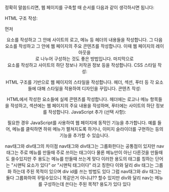 
정확히 말씀드리면, 웹 페이지를 구축할 때 순서를 다음과 같이 생각하시면 됩니다:

HTML 구조 작성:

먼저 <header> 요소를 작성하고 그 안에 사이트의 로고, 메뉴 등 헤더의 내용들을 작성합니다.
그 다음 <section> 요소를 작성하고 그 안에 웹 페이지의 주요 콘텐츠를 작성합니다. 이때 웹 페이지의 레이아웃을 <article>로 나누어 구성하는 것도 좋은 방법입니다.
마지막으로 <footer> 요소를 작성하고 사이트의 하단 정보나 저작권 정보 등을 작성합니다.
CSS 스타일 작성:

HTML 구조를 기반으로 웹 페이지의 스타일을 작성합니다. 헤더, 섹션, 푸터 등 각 요소들에 대해 스타일을 적용하여 디자인을 꾸밉니다.
콘텐츠 작성:

HTML에서 작성한 요소들에 실제 콘텐츠를 작성합니다. 헤더에는 로고나 메뉴 항목들을 작성하고, 섹션에는 웹 페이지의 주요 내용을 작성하며, 푸터에는 사이트의 하단 정보를 작성합니다.
JavaScript 추가 (선택 사항):

필요한 경우 JavaScript를 사용하여 웹 페이지에 동적인 기능을 추가합니다. 예를 들어, 메뉴를 클릭하면 하위 메뉴가 펼쳐지도록 하거나, 이미지 슬라이더를 구현하는 등의 기능을 추가할 수 있습니다.


nav태그와 div태그의 차이점
nav태그와 div태그는 그룹화한다는 공통점이 있지만 nav태그는 주로 메뉴를 만들때 주로 쓰이는 태그이다 물론 메뉴만이 아닌 다른것을 만들때도 쓸수있지만 주 용도는 메뉴를 만들때 쓰는게 맞다
이러한 용도의 태그를 칭하는 단어는 "시맨틱 요소가 있다" or "시맨틱 태그이다" 라고 칭한다
이와 달리 div 태그는 그룹화 하는데 주된 목적이 있으며 div id를 쓰는 방법도 있다 
그럼 nav태그와 div 태그는 둘다 그룹화하여 꾸밀수있으니 똑같은거 아니냐??
할수 있지만 div와 달리 nav는 메뉴를 구성하는데 쓴다는 주된 목적? 용도가 있다 있다